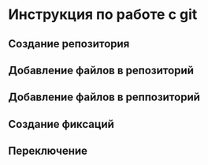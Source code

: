 # Инструкция по работе с git

## Создание репозитория

## Добавление файлов в репозиторий

## Добавление файлов в реппозиторий

## Создание фиксаций

## Переключение

## 

##

##